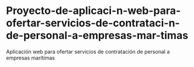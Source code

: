 # Proyecto-de-aplicaci-n-web-para-ofertar-servicios-de-contrataci-n-de-personal-a-empresas-mar-timas
Aplicación web para ofertar servicios de contratación de personal a empresas marítimas
